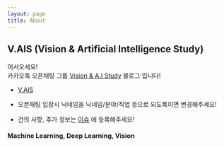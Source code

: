 ```yaml
---
layout: page
title: About
---
```


## **V.AIS (Vision & Artificial Intelligence Study)**


어서오세요!  
카카오톡 오픈채팅 그룹 [Vision & A.I Study](http://v-ais.github.io/) 블로그 입니다!  

- [V.AIS](https://open.kakao.com/o/ghU9D1o)

- 오픈채팅 입장시 닉네임을 닉네임/분야/직업 등으로 되도록이면 변경해주세요!

- 건의 사항, 추가 정보는 [이슈](https://github.com/OpenCVDL/OpenCVDL.github.io/issues) 에 등록해주세요!

<div style="font-size: 0.9rem; font-weight:300; line-height: 1.6rem;">

<p class="message" style="font-size: 0.9rem; font-weight: 700">
Machine Learning, Deep Learning, Vision
</p>

</div>
